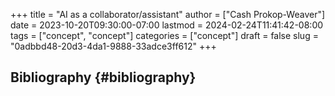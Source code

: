 +++
title = "AI as a collaborator/assistant"
author = ["Cash Prokop-Weaver"]
date = 2023-10-20T09:30:00-07:00
lastmod = 2024-02-24T11:41:42-08:00
tags = ["concept", "concept"]
categories = ["concept"]
draft = false
slug = "0adbbd48-20d3-4da1-9888-33adce3ff612"
+++

## Bibliography {#bibliography}

<style>.csl-entry{text-indent: -1.5em; margin-left: 1.5em;}</style><div class="csl-bib-body">
</div>
